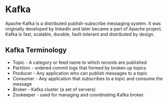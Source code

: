 # Kafka 

Apache Kafka is a distributed publish-subscribe messaging system. It was originally developed by linkedin and later became a part of Apache project. Kafka is fast, scalable, durable, fault-tolerant and distributed by design.

## Kafka Terminology

* Topic - A category or feed name to which records are published
* Partition - ordered commit logs that formed by broken up topics
* Producer - Any application who can publish messages to a topic
* Consumer - Any application that subscribes to a topic and consume the message
* Broker - Kafka cluster (a set of servers)
* Zookeeper - used for managing and coordinating Kafka broker.
